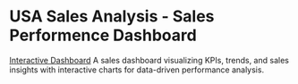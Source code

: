 # USA Sales Analysis - Sales Performence Dashboard

[Interactive Dashboard](https://public.tableau.com/app/profile/manoswita.chatterjee/viz/USASalesPerformanceDashboard_17311638944170/SalesDashboard)
A sales dashboard visualizing KPIs, trends, and sales insights with interactive charts for data-driven performance analysis.
